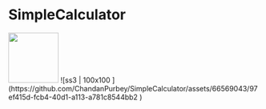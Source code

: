 # SimpleCalculator

<img src="https://user-images.githubusercontent.com/66569043/243154272-97ef415d-fcb4-40d1-a113-a781c8544bb2.jpg" width="100" height="100">
![ss3 | 100x100 ](https://github.com/ChandanPurbey/SimpleCalculator/assets/66569043/97ef415d-fcb4-40d1-a113-a781c8544bb2 )
